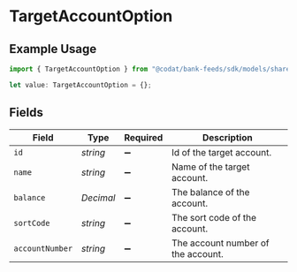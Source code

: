 # TargetAccountOption

## Example Usage

```typescript
import { TargetAccountOption } from "@codat/bank-feeds/sdk/models/shared";

let value: TargetAccountOption = {};
```

## Fields

| Field                              | Type                               | Required                           | Description                        |
| ---------------------------------- | ---------------------------------- | ---------------------------------- | ---------------------------------- |
| `id`                               | *string*                           | :heavy_minus_sign:                 | Id of the target account.          |
| `name`                             | *string*                           | :heavy_minus_sign:                 | Name of the target account.        |
| `balance`                          | *Decimal*                          | :heavy_minus_sign:                 | The balance of the account.        |
| `sortCode`                         | *string*                           | :heavy_minus_sign:                 | The sort code of the account.      |
| `accountNumber`                    | *string*                           | :heavy_minus_sign:                 | The account number of the account. |